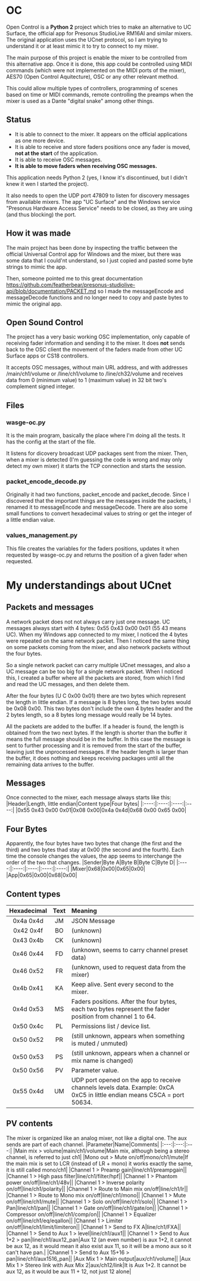 # OC
Open Control is a **Python 2** project which tries to make an alternative to UC Surface, the official app for Presonus StudioLive RM16AI and similar mixers. The original application uses the UCnet protocol, so I am trying to understand it or at least mimic it to try to connect to my mixer.

The main purpose of this project is enable the mixer to be controlled from this alternative app. Once it is done, this app could be controlled using MIDI commands (which were not implemented on the MIDI ports of the mixer), AES70 (Open Control Aquitecture), OSC or any other relevant method.

This could allow multiple types of controllers, programming of scenes based on time or MIDI commands, remote controlling the preamps when the mixer is used as a Dante "digital snake" among other things.

## Status
* It is able to connect to the mixer. It appears on the official applications as one more device.
* It is able to receive and store faders positions once any fader is moved, **not at the start** of the application.
* It is able to receive OSC messages.
* **It is able to move faders when receiving OSC messages.**

This application needs Python 2 (yes, I know it's discontinued, but I didn't knew it wen I started the project).

It also needs to open the UDP port 47809 to listen for discovery messages from available mixers. The app "UC Surface" and the Windows service "Presonus Hardware Access Service" needs to be closed, as they are using (and thus blocking) the port.

## How it was made
The main project has been done by inspecting the traffic between the official Universal Control app for Windows and the mixer, but there was some data that I could'nt understand, so I just copied and pasted some byte strings to mimic the app.

Then, someone pointed me to this great documentation https://github.com/featherbear/presonus-studiolive-api/blob/documentation/PACKET.md so I made the messageEncode and messageDecode functions and no longer need to copy and paste bytes to mimic the original app.

## Open Sound Control
The project has a very basic working OSC implementation, only capable of receiving fader information and sending it to the mixer. It does **not** sends back to the OSC client the movement of the faders made from other UC Surface apps or CS18 controllers.

It accepts OSC messages, without main URL address, and with addresses /main/ch1/volume or /line/ch1/volume to /line/ch32/volume and receives data from 0 (minimum value) to 1 (maximum value) in 32 bit two's complement signed integer.

## Files
### wasge-oc.py
It is the main program, basically the place where I'm doing all the tests. It has the config at the start of the file.

It listens for dicovery broadcast UDP packages sent from the mixer. Then, when a mixer is detected (I'm guessing the code is wrong and may only detect my own mixer) it starts the TCP connection and starts the session.
### packet_encode_decode.py
Originally it had two functions, packet_encode and packet_decode. Since I discovered that the important things are the messages inside the packets, I renamed it to messageEncode and messageDecode. There are also some small functions to convert hexadecimal values to string or get the integer of a little endian value.
### values_management.py
This file creates the variables for the faders positions, updates it when requested by wasge-oc.py and returns the position of a given fader when requested.

# My understandings about UCnet
## Packets and messages
A network packet does not not always carry just one message. UC messages always start with 4 bytes: 0x55 0x43 0x00 0x01 (55 43 means UC). When my Windows app connected to my mixer, I noticed the 4 bytes were repeated on the same network packet. Then I noticed the same thing on some packets coming from the mixer, and also network packets without the four bytes.

So a single network packet can carry multiple UCnet messages, and also a UC message can be too big for a single network packet. When I noticed this, I created a buffer where all the packets are stored, from which I find and read the UC messages, and then delete them.

After the four bytes (U C 0x00 0x01) there are two bytes which represent the length in little endian. If a message is 8 bytes long, the two bytes would be 0x08 0x00. This two bytes don't include the own 4 bytes header and the 2 bytes length, so a 8 bytes long message would really be 14 bytes.

All the packets are added to the buffer. If a header is found, the length is obtained from the two next bytes. If the length is shorter than the buffer it means the full message should be in the buffer. In this case the message is sent to further processing and it is removed from the start of the buffer, leaving just the unprocessed messages. If the header length is larger than the buffer, it does nothing and keeps receiving packages until all the remaining data arrives to the buffer.

## Messages
Once connected to the mixer, each message always starts like this:
|Header|Length, little endian|Content type|Four bytes|
|:----:|:----:|:----:|:----:|
|0x55 0x43 0x00 0x01|0x08 0x00|0x4a 0x4d|0x68 0x00 0x65 0x00|

## Four Bytes
Apparently, the four bytes have two bytes that change (the first and the third) and two bytes thad stay at 0x00 (the second and the fourth). Each time the console changes the values, the app seems to interchange the order of the two that changes.
|Sender|Byte A|Byte B|Byte C|Byte D|
|:----:|:----:|:----:|:----:|:----:|
|Mixer|0x68|0x00|0x65|0x00|
|App|0x65|0x00|0x68|0x00|

## Content types
|Hexadecimal|Text|Meaning|
|:----:|:----:|:----|
|0x4a 0x4d|JM|JSON Message|
|0x42 0x4f|BO|(unknown)|
|0x43 0x4b|CK|(unknown)|
|0x46 0x44|FD|(unknown, seems to carry channel preset data)|
|0x46 0x52|FR|(unknown, used to request data from the mixer)|
|0x4b 0x41|KA|Keep alive. Sent every second to the mixer.|
|0x4d 0x53|MS|Faders positions. After the four bytes, each two bytes represent the fader position from channel 1 to 64.|
|0x50 0x4c|PL|Permissions list / device list.|
|0x50 0x52|PR|(still unknown, appears when something is muted / unmuted)|
|0x50 0x53|PS|(still unknown, appears when a channel or mix name is changed)|
|0x50 0x56|PV|Parameter value.|
|0x55 0x4d|UM|UDP port opened on the app to receive channels levels data. Example: 0xCA 0xC5 in little endian means C5CA = port 50634.|

## PV contents
The mixer is organized like an analog mixer, not like a digital one. The aux sends are part of each channel.
|Parameter|Name|Comments|
|:---:|:---:|:---:|
|Main mix > volume|main/ch1/volume|Main mix, although being a stereo channel, is referred to just ch1|
|Mono out > Mute on/off|mono/ch1/mute|If the main mix is set to LCR (instead of LR + mono) it works exactly the same, it is still called mono/ch1|
|Channel 1 > Preamp gain|line/ch1/preampgain||
|Channel 1 > High pass filter|line/ch1/filter/hpf||
|Channel 1 > Phantom power on/off|line/ch1/48v||
|Channel 1 > Inverse polarity on/off|line/ch1/polarity||
|Channel 1 > Route to Main mix on/off|line/ch1/lr||
|Channel 1 > Route to Mono mix on/off|line/ch1/mono||
|Channel 1 > Mute on/off|line/ch1/mute||
|Channel 1 > Solo on/off|line/ch1/solo||
|Channel 1 > Pan|line/ch1/pan||
|Channel 1 > Gate on/off|line/ch1/gate/on||
|Channel 1 > Compressor on/off|line/ch1/comp/on||
|Channel 1 > Equalizer on/off|line/ch1/eq/eqallon||
|Channel 1 > Limiter on/off|line/ch1/limit/limiteron||
|Channel 1 > Send to FX A|line/ch1/FXA||
|Channel 1 > Send to Aux 1 > level|line/ch1/aux1||
|Channel 1 > Send to Aux 1+2 > pan|line/ch1/aux12_pan|Aux 12 (an even number) is aux 1+2, it cannot be aux 12, as it would mean it also exist aux 11, so it will be a mono aux so it can't have pan.|
|Channel 1 > Send to Aux 15+16 > pan|line/ch1/aux1516_pan||
|Aux Mix 1 > Main output|aux/ch1/volume||
|Aux Mix 1 > Stereo link with Aux Mix 2|aux/ch12/link|It is Aux 1+2. It cannot be aux 12, as it would be aux 11 + 12, not just 12 alone|
